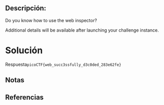 ## Descripción:
Do you know how to use the web inspector?

Additional details will be available after launching your challenge instance.

# Solución
Respuesta`picoCTF{web_succ3ssfully_d3c0ded_283e62fe}`

## Notas

## Referencias
 